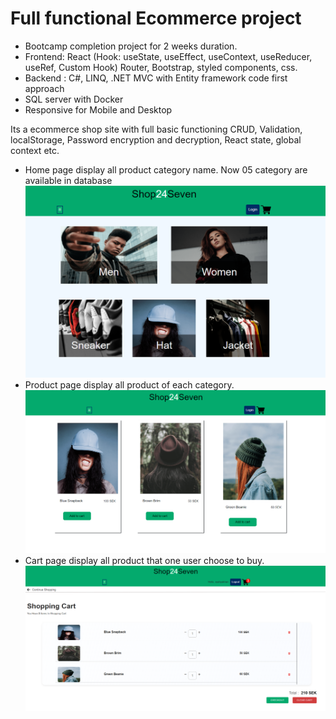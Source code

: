 # Full functional Ecommerce project

- Bootcamp completion project for 2 weeks duration.
- Frontend: React (Hook: useState, useEffect, useContext, useReducer, useRef, Custom Hook)
            Router, Bootstrap, styled components, css.
- Backend : C#, LINQ, .NET MVC with Entity framework code first approach
- SQL server with Docker
- Responsive for Mobile and Desktop

Its a ecommerce shop site with full basic functioning CRUD, Validation, localStorage, Password encryption and decryption, React state, global context etc.
- Home page display all product category name. Now 05 category are available in database
![Category page](/shop24sevenui/public/images/screenshot/categoryPage.png)
- Product page display all product of each category.
![Product page](/shop24sevenui/public/images/screenshot/productPage.png)
- Cart page display all product that one user choose to buy.
![Cart page](/shop24sevenui/public/images/screenshot/cartPage.png)